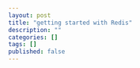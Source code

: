 ```yaml
---
layout: post
title: "getting started with Redis"
description: ""
categories: []
tags: []
published: false
---
```

